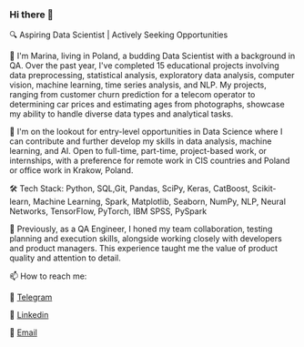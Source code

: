 ### Hi there 👋
🔍 Aspiring Data Scientist | Actively Seeking Opportunities

👋 I'm Marina, living in Poland, a budding Data Scientist with a background in QA. Over the past year, I've completed 15 educational projects involving data preprocessing, statistical analysis, exploratory data analysis, computer vision, machine learning, time series analysis, and NLP. My projects, ranging from customer churn prediction for a telecom operator to determining car prices and estimating ages from photographs, showcase my ability to handle diverse data types and analytical tasks.

🎯 I'm on the lookout for entry-level opportunities in Data Science where I can contribute and further develop my skills in data analysis, machine learning, and AI. Open to full-time, part-time, project-based work, or internships, with a preference for remote work in CIS countries and Poland or office work in Krakow, Poland.

🛠 Tech Stack: Python, SQL,Git, Pandas, SciPy, Keras, CatBoost, Scikit-learn, Machine Learning, Spark, Matplotlib, Seaborn, NumPy, NLP, Neural Networks, TensorFlow, PyTorch, IBM SPSS, PySpark

🌱 Previously, as a QA Engineer, I honed my team collaboration, testing planning and execution skills, alongside working closely with developers and product managers. This experience taught me the value of product quality and attention to detail.


📫 How to reach me:

 💬 [Telegram](t.me/MarinTsv)
 
 💬 [Linkedin](https://www.linkedin.com/in/tsvetkova-m/)
 
 💬 [Email](marinatsv07@gmail.com)
<!--
**Marinatsv07/Marinatsv07** is a ✨ _special_ ✨ repository because its `README.md` (this file) appears on your GitHub profile.

Here are some ideas to get you started:

- 🔭 I’m currently working on ...
- 🌱 I’m currently learning ...
- 👯 I’m looking to collaborate on ...
- 🤔 I’m looking for help with ...
- 💬 Ask me about ...
- 📫 How to reach me: ...
- 😄 Pronouns: ...
- ⚡ Fun fact: ...
-->
